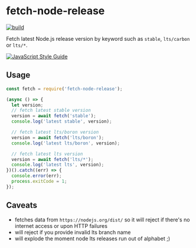 # fetch-node-release

[![build][travis-image]][travis-url]

Fetch latest Node.js release version by keyword such as `stable`, `lts/carbon` or `lts/*`.


[![JavaScript Style Guide](https://cdn.rawgit.com/standard/standard/master/badge.svg)](https://github.com/standard/standard)

## Usage

```js
const fetch = require('fetch-node-release');

(async () => {
  let version;
  // fetch latest stable version
  version = await fetch('stable');
  console.log('latest stable', version);

  // fetch latest lts/boron version
  version = await fetch('lts/boron');
  console.log('latest lts/boron', version);

  // fetch latest lts version
  version = await fetch('lts/*');
  console.log('latest lts', version);
})().catch((err) => {
  console.error(err);
  process.exitCode = 1;
});
```

## Caveats

- fetches data from `https://nodejs.org/dist/` so it will reject if there's no internet access or
  upon HTTP failures
- will reject if you provide invalid lts branch name
- will explode the moment node lts releases run out of alphabet ;)

[travis-image]: https://api.travis-ci.com/panva/fetch-node-release.svg?branch=master
[travis-url]: https://travis-ci.com/panva/fetch-node-release
